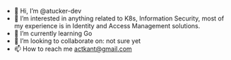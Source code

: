 - 👋 Hi, I’m @atucker-dev
- 👀 I’m interested in anything related to K8s, Information Security, most of my experience is in Identity and Access Management solutions.
- 🌱 I’m currently learning Go
- 💞️ I’m looking to collaborate on: not sure yet
- 📫 How to reach me actkant@gmail.com

<!---
atucker-dev/atucker-dev is a ✨ special ✨ repository because its `README.md` (this file) appears on your GitHub profile.
You can click the Preview link to take a look at your changes.
--->
